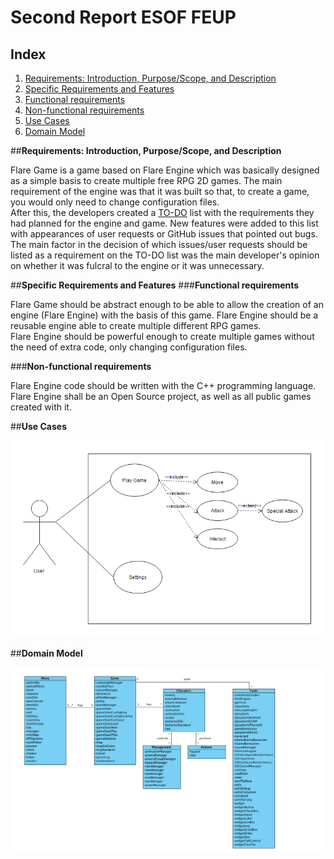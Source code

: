 # Second Report  ESOF FEUP

## Index

1. [Requirements: Introduction, Purpose/Scope, and Description](#intro)
2. [Specific Requirements and Features](#req)  
  1. [Functional requirements](#func)  
  2. [Non-functional requirements](#non)
3. [Use Cases](#use)
4. [Domain Model](#dom)


##**Requirements: Introduction, Purpose/Scope, and Description** <a name ="intro"></a>

Flare Game is a game based on Flare Engine which was basically designed as a simple basis to create multiple free RPG 2D games. The main requirement of the engine was that it was built so that, to create a game, you would only need to change configuration files.  
After this, the developers created a [TO-DO](http://flarerpg.org/todo) list with the requirements they had planned for the engine and game. New features were added to this list with appearances of user requests or GitHub issues that pointed out bugs.  
The main factor in the decision of which issues/user requests should be listed as a requirement on the TO-DO list was the main developer's opinion on whether it was fulcral to the engine or it was unnecessary. 

##**Specific Requirements and Features** <a name ="req"></a>
###**Functional requirements** <a name ="func"></a>

Flare Game should be abstract enough to be able to allow the creation of an engine (Flare Engine) with the basis of this game.
Flare Engine should be a reusable engine able to create multiple different RPG games.  
Flare Engine should be powerful enough to create multiple games without the need of extra code, only changing configuration files.

###**Non-functional requirements** <a name ="non"></a>

Flare Engine code should be written with the C++ programming language.  
Flare Engine shall be an Open Source project, as well as all public games created with it.

##**Use Cases** <a name ="use"></a>

![Image](https://github.com/Francisca96/flare-game/blob/master/ESOF_docs/res/use_case.PNG)

##**Domain Model** <a name ="dom"></a>

![Image](https://github.com/Francisca96/flare-game/blob/master/ESOF_docs/res/domain_model.png)
